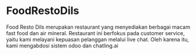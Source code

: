 # FoodRestoDils
Food Resto Dils merupakan restaurant yang menyediakan berbagai macam fast food dan air mineral. Restaurant ini berfokus pada customer service, yaitu kami melayani kepuasan pelanggan melalui live chat. Oleh karena itu, kami mengabdosi sistem odoo dan chatling.ai
